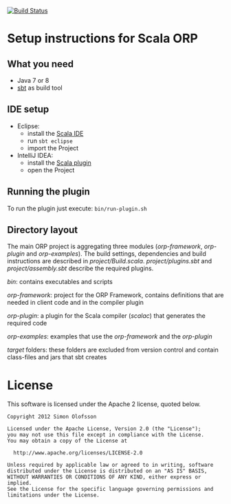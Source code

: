 [![Build Status](https://secure.travis-ci.org/simono/scala-orp.png?branch=master)](http://travis-ci.org/simono/scala-orp)

# Setup instructions for Scala ORP

## What you need

* Java 7 or 8
* [sbt](http://www.scala-sbt.org) as build tool

## IDE setup

* Eclipse:
  * install the [Scala IDE](http://scala-ide.org)
  * run `sbt eclipse`
  * import the Project
* IntelliJ IDEA:
  * install the [Scala
    plugin](http://confluence.jetbrains.net/display/SCA/Scala+Plugin+for+IntelliJ+IDEA)
  * open the Project

## Running the plugin

To run the plugin just execute: `bin/run-plugin.sh`

## Directory layout

The main ORP project is aggregating three modules (_orp-framework_, _orp-plugin_
and _orp-examples_). The build settings, dependencies and build instructions are
described in _project/Build.scala_. _project/plugins.sbt_ and
_project/assembly.sbt_ describe the required plugins.

_bin_: contains executables and scripts

_orp-framework_: project for the ORP Framework, contains definitions that are
needed in client code and in the compiler plugin

_orp-plugin_: a plugin for the Scala compiler (_scalac_) that generates the
required code

_orp-examples_: examples that use the _orp-framework_ and the _orp-plugin_

_target_ folders: these folders are excluded from version control and contain
class-files and jars that sbt creates

# License

This software is licensed under the Apache 2 license, quoted below.

```
Copyright 2012 Simon Olofsson

Licensed under the Apache License, Version 2.0 (the "License");
you may not use this file except in compliance with the License.
You may obtain a copy of the License at

  http://www.apache.org/licenses/LICENSE-2.0

Unless required by applicable law or agreed to in writing, software
distributed under the License is distributed on an "AS IS" BASIS,
WITHOUT WARRANTIES OR CONDITIONS OF ANY KIND, either express or implied.
See the License for the specific language governing permissions and
limitations under the License.
```

